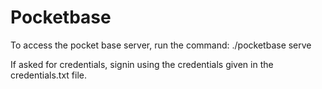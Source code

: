 # Pocketbase

To access the pocket base server, run the command: ./pocketbase serve

If asked for credentials, signin using the credentials given in the credentials.txt file.